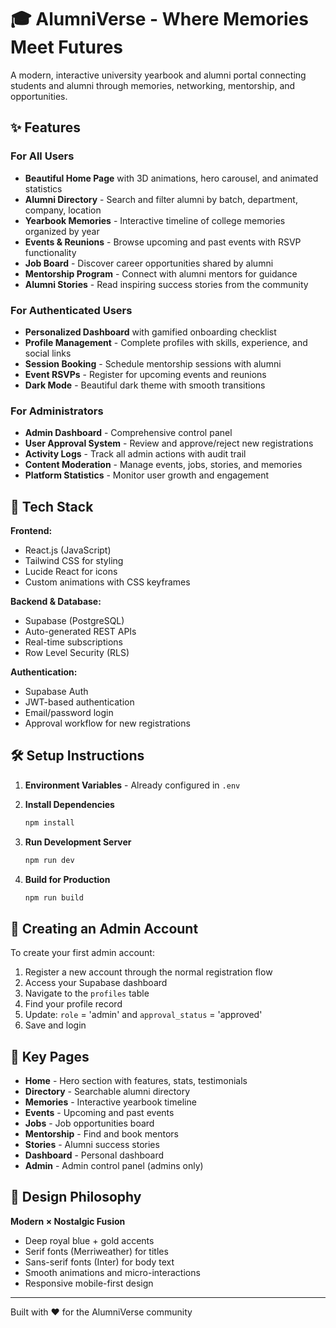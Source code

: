 # 🎓 AlumniVerse - Where Memories Meet Futures

A modern, interactive university yearbook and alumni portal connecting students and alumni through memories, networking, mentorship, and opportunities.

## ✨ Features

### For All Users
- **Beautiful Home Page** with 3D animations, hero carousel, and animated statistics
- **Alumni Directory** - Search and filter alumni by batch, department, company, location
- **Yearbook Memories** - Interactive timeline of college memories organized by year
- **Events & Reunions** - Browse upcoming and past events with RSVP functionality
- **Job Board** - Discover career opportunities shared by alumni
- **Mentorship Program** - Connect with alumni mentors for guidance
- **Alumni Stories** - Read inspiring success stories from the community

### For Authenticated Users
- **Personalized Dashboard** with gamified onboarding checklist
- **Profile Management** - Complete profiles with skills, experience, and social links
- **Session Booking** - Schedule mentorship sessions with alumni
- **Event RSVPs** - Register for upcoming events and reunions
- **Dark Mode** - Beautiful dark theme with smooth transitions

### For Administrators
- **Admin Dashboard** - Comprehensive control panel
- **User Approval System** - Review and approve/reject new registrations
- **Activity Logs** - Track all admin actions with audit trail
- **Content Moderation** - Manage events, jobs, stories, and memories
- **Platform Statistics** - Monitor user growth and engagement

## 🚀 Tech Stack

**Frontend:**
- React.js (JavaScript)
- Tailwind CSS for styling
- Lucide React for icons
- Custom animations with CSS keyframes

**Backend & Database:**
- Supabase (PostgreSQL)
- Auto-generated REST APIs
- Real-time subscriptions
- Row Level Security (RLS)

**Authentication:**
- Supabase Auth
- JWT-based authentication
- Email/password login
- Approval workflow for new registrations

## 🛠️ Setup Instructions

1. **Environment Variables** - Already configured in `.env`

2. **Install Dependencies**
   ```bash
   npm install
   ```

3. **Run Development Server**
   ```bash
   npm run dev
   ```

4. **Build for Production**
   ```bash
   npm run build
   ```

## 👤 Creating an Admin Account

To create your first admin account:

1. Register a new account through the normal registration flow
2. Access your Supabase dashboard
3. Navigate to the `profiles` table
4. Find your profile record
5. Update: `role` = 'admin' and `approval_status` = 'approved'
6. Save and login

## 📱 Key Pages

- **Home** - Hero section with features, stats, testimonials
- **Directory** - Searchable alumni directory
- **Memories** - Interactive yearbook timeline
- **Events** - Upcoming and past events
- **Jobs** - Job opportunities board
- **Mentorship** - Find and book mentors
- **Stories** - Alumni success stories
- **Dashboard** - Personal dashboard
- **Admin** - Admin control panel (admins only)

## 🎨 Design Philosophy

**Modern × Nostalgic Fusion**
- Deep royal blue + gold accents
- Serif fonts (Merriweather) for titles
- Sans-serif fonts (Inter) for body text
- Smooth animations and micro-interactions
- Responsive mobile-first design

---

Built with ❤️ for the AlumniVerse community
